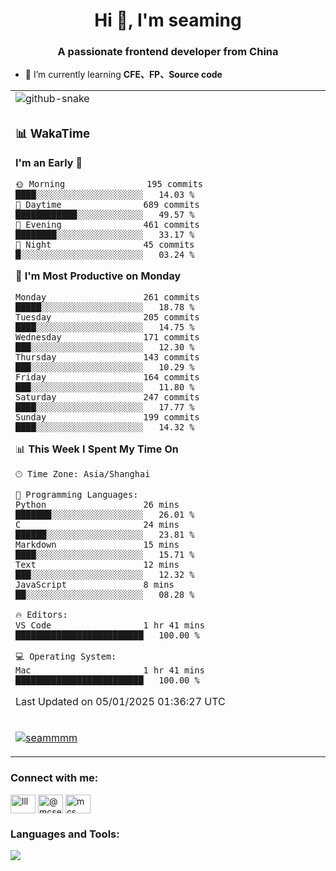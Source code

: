 <h1 align="center">Hi 👋, I'm seaming</h1>
<h3 align="center">A passionate frontend developer from China</h3>

- 🌱 I’m currently learning **CFE、FP、Source code**

<div align="center">

<table>

<tr><td>
  <img alt="github-snake" src="profile-snake-contrib/github-user-contribution.svg"/>
</td></tr>

<tr><td>

### 📊 WakaTime

<!--START_SECTION:waka-->
**I'm an Early 🐤** 

```text
🌞 Morning                195 commits         ████░░░░░░░░░░░░░░░░░░░░░   14.03 % 
🌆 Daytime                689 commits         ████████████░░░░░░░░░░░░░   49.57 % 
🌃 Evening                461 commits         ████████░░░░░░░░░░░░░░░░░   33.17 % 
🌙 Night                  45 commits          █░░░░░░░░░░░░░░░░░░░░░░░░   03.24 % 
```
📅 **I'm Most Productive on Monday** 

```text
Monday                   261 commits         █████░░░░░░░░░░░░░░░░░░░░   18.78 % 
Tuesday                  205 commits         ████░░░░░░░░░░░░░░░░░░░░░   14.75 % 
Wednesday                171 commits         ███░░░░░░░░░░░░░░░░░░░░░░   12.30 % 
Thursday                 143 commits         ███░░░░░░░░░░░░░░░░░░░░░░   10.29 % 
Friday                   164 commits         ███░░░░░░░░░░░░░░░░░░░░░░   11.80 % 
Saturday                 247 commits         ████░░░░░░░░░░░░░░░░░░░░░   17.77 % 
Sunday                   199 commits         ████░░░░░░░░░░░░░░░░░░░░░   14.32 % 
```


📊 **This Week I Spent My Time On** 

```text
🕑︎ Time Zone: Asia/Shanghai

💬 Programming Languages: 
Python                   26 mins             ███████░░░░░░░░░░░░░░░░░░   26.01 % 
C                        24 mins             ██████░░░░░░░░░░░░░░░░░░░   23.81 % 
Markdown                 15 mins             ████░░░░░░░░░░░░░░░░░░░░░   15.71 % 
Text                     12 mins             ███░░░░░░░░░░░░░░░░░░░░░░   12.32 % 
JavaScript               8 mins              ██░░░░░░░░░░░░░░░░░░░░░░░   08.28 % 

🔥 Editors: 
VS Code                  1 hr 41 mins        █████████████████████████   100.00 % 

💻 Operating System: 
Mac                      1 hr 41 mins        █████████████████████████   100.00 % 
```


 Last Updated on 05/01/2025 01:36:27 UTC
<!--END_SECTION:waka-->

</td></tr>

<tr><td>
  <p align="left"> <a href="https://github.com/ryo-ma/github-profile-trophy"><img src="https://github-profile-trophy.vercel.app/?username=seammmm" alt="seammmm" /></a> </p>
</td></tr>
</table>

<h3 align="left">Connect with me:</h3>
<p align="left">
<a href="https://dev.to/lll" target="blank"><img align="center" src="https://raw.githubusercontent.com/rahuldkjain/github-profile-readme-generator/master/src/images/icons/Social/devto.svg" alt="lll" height="30" width="40" /></a>
<a href="https://medium.com/@mcseaming" target="blank"><img align="center" src="https://raw.githubusercontent.com/rahuldkjain/github-profile-readme-generator/master/src/images/icons/Social/medium.svg" alt="@mcseaming" height="30" width="40" /></a>
<a href="https://www.leetcode.com/mcs" target="blank"><img align="center" src="https://raw.githubusercontent.com/rahuldkjain/github-profile-readme-generator/master/src/images/icons/Social/leet-code.svg" alt="mcs" height="30" width="40" /></a>
</p>

<h3 align="left">Languages and Tools:</h3>
<img align="left" src="https://skillicons.dev/icons?i=sass,ts,jest,express,nuxt,firebase,gatsby,js,vue,react,redux,docker,discord,mongodb,stackoverflow,idea,git,vscode,github,gitlab,figma,vite,svg,next,gulp,webpack,bootstrap,jquery,swift,prisma" />

